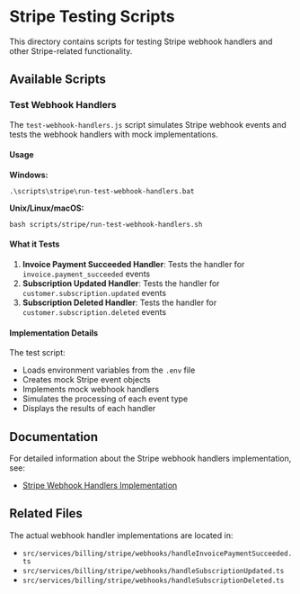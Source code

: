 # Stripe Testing Scripts

This directory contains scripts for testing Stripe webhook handlers and other Stripe-related functionality.

## Available Scripts

### Test Webhook Handlers

The `test-webhook-handlers.js` script simulates Stripe webhook events and tests the webhook handlers with mock implementations.

#### Usage

**Windows:**
```
.\scripts\stripe\run-test-webhook-handlers.bat
```

**Unix/Linux/macOS:**
```
bash scripts/stripe/run-test-webhook-handlers.sh
```

#### What it Tests

1. **Invoice Payment Succeeded Handler**: Tests the handler for `invoice.payment_succeeded` events
2. **Subscription Updated Handler**: Tests the handler for `customer.subscription.updated` events
3. **Subscription Deleted Handler**: Tests the handler for `customer.subscription.deleted` events

#### Implementation Details

The test script:
- Loads environment variables from the `.env` file
- Creates mock Stripe event objects
- Implements mock webhook handlers
- Simulates the processing of each event type
- Displays the results of each handler

## Documentation

For detailed information about the Stripe webhook handlers implementation, see:
- [Stripe Webhook Handlers Implementation](../../Docs/implementation/stripe-webhook-handlers.md)

## Related Files

The actual webhook handler implementations are located in:
- `src/services/billing/stripe/webhooks/handleInvoicePaymentSucceeded.ts`
- `src/services/billing/stripe/webhooks/handleSubscriptionUpdated.ts`
- `src/services/billing/stripe/webhooks/handleSubscriptionDeleted.ts`